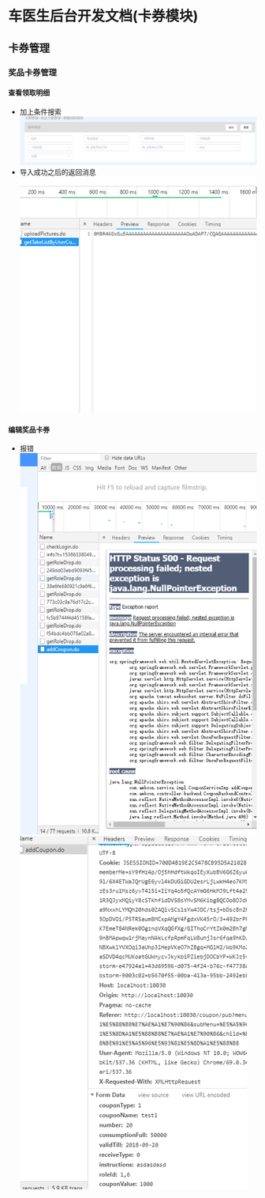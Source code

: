 车医生后台开发文档(卡券模块)
=========================
## 卡券管理 
### 奖品卡券管理
#### 查看领取明细
+ 加上条件搜索    
 ![list-1](imgs/2018-09-11/list-1.jpg) 
+ 导入成功之后的返回消息    
 ![list-2](imgs/2018-09-11/list-2.jpg)
#### 编辑奖品卡券
+ 报错    
  ![list-3](imgs/2018-09-11/list-3.jpg)    
  ![list-4](imgs/2018-09-11/list-4.jpg)    
